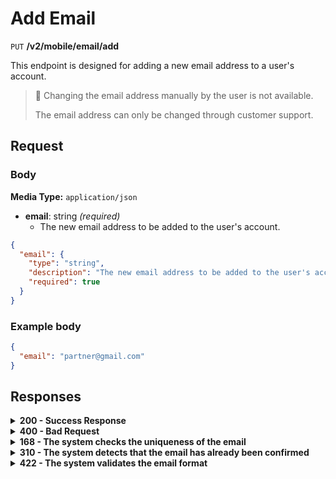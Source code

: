 # Add Email

`PUT` **/v2/mobile/email/add**

This endpoint is designed for adding a new email address to a user's account.

> 🚧 Changing the email address manually by the user is not available.
> 
> The email address can only be changed through customer support.

## Request

### Body

**Media Type:** `application/json`

- **email**: string *(required)*
  - The new email address to be added to the user's account.

```json 
{
  "email": {
    "type": "string",
    "description": "The new email address to be added to the user's account.",
    "required": true
  }
}
```
### **Example body**
  
```json
{
  "email": "partner@gmail.com"
}
```

## Responses

<details>
<summary><strong>200 - Success Response</strong></summary>
  
The response status code indicates that the request was successfully processed.
  
**Media type:** `application/json`
  
- **result**: string
  - Response indicating the result of the operation.

  
   **Responses example**
```json
{
  "result": "ok"
}
```
</details>


<details>
<summary><strong>400 - Bad Request</strong></summary>

The response status code indicates that the requested page was not found on the server.
  
**Media type:** `application/json`
  
  

- **message:** string
  - Message displayed to the user.

- **field:** string
  - Specifies the field in the request that caused the error.

- **errorId:** integer
  - Identifier of the error.

- **systemId:** string
  - Identifier of the component.

- **originalMessage:** string
  - The original error message.

- **errorStackTrace:** string
  - The place where the error occurred in the code.

- **data:** object
  - Additional data related to the error, structured as key-value pairs.
    - **additionalProp1:** object
    - **additionalProp2:** object
    - **additionalProp3:** object

- **error:** string
  - Identifier of the error.

    
**Responses example**

```json
{
  "error": "COMMON",
  "errorId": 0,
  "message": "Sorry for inconvenience. We're fixing the issue. If you have urgent questions, contact support",
  "systemId": "core"
}
```

</details>

<details>
<summary><strong>168 - The system checks the uniqueness of the email</strong></summary>


Email uniqueness verification in the system involves checking whether an email address is already registered. After confirming the email, attempting to register the same email address will result in a message stating that such an address already exists.
  
**Media type:** `application/json`
  

- **message**: string
  - Message that will be displayed to the user.
  
- **errorId**: integer
  - Integer identifier of the error.
  
- **systemId**: string
  - Identifier of the component.
  
- **error**: string
  - Identifier of the error.

    
**Responses example**

```json
{
  "error": "EMAIL_IS_ALREADY_REGISTERED",
  "errorId": 168,
  "message": "Email is already registered",
  "systemId": "core"
}
```

</details>


<details>
<summary><strong>310 - The system detects that the email has already been confirmed</strong></summary>


The system detects that the email has already been confirmed When attempting to confirm an email address, the system verifies whether the email has already been confirmed in the past. If the email has been previously confirmed, a message is returned instructing the user to contact support in order to change the email.
  
**Media type:** `application/json`
  

- **message**: string
  - Message that will be displayed to the user.
  
- **errorId**: integer
  - Integer identifier of the error.
  
- **systemId**: string
  - Identifier of the component.
  
- **error**: string
  - Identifier of the error.

    
**Responses example**

```json
{
  "error": "EMAIL_ALREADY_CONFIRMED",
  "errorId": 310,
  "message": "Your email has been previously confirmed. Please contact support to change email",
  "systemId": "core"
}
```

</details>

<details>
<summary><strong>422 - The system validates the email format</strong></summary>


When a user submits an email address, the system checks whether it conforms to the standard email format. If the email address provided doesn't meet the required format, the system returns an error message indicating that the email is not valid.
  
**Media type:** `application/json`
  

- **message**: string
  - Message that will be displayed to the user.
  
- **errorId**: integer
  - Integer identifier of the error.
  
- **systemId**: string
  - Identifier of the component.
  
- **error**: string
  - Identifier of the error.

    
**Responses example**

```json
{
  "error": "NOT_VALID_REQUEST_DATA",
  "field": "email",
  "errorId": 422,
  "message": "Please enter a valid email",
  "systemId": "core"
}
```

</details>
